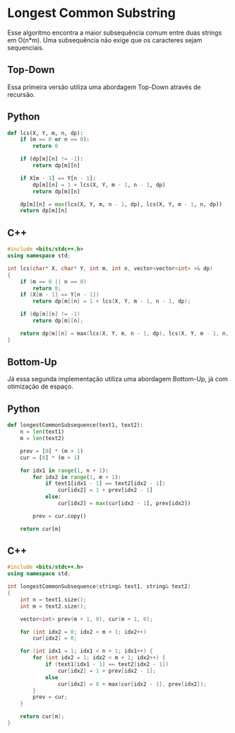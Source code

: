 # Longest Common Substring

Esse algoritmo encontra a maior subsequência comum entre duas strings em O(n*m). Uma subsequência não exige que os caracteres sejam sequenciais.

## Top-Down

Essa primeira versão utiliza uma abordagem Top-Down através de recursão.

## Python

```python
def lcs(X, Y, m, n, dp):
    if (m == 0 or n == 0):
        return 0

    if (dp[m][n] != -1):
        return dp[m][n]

    if X[m - 1] == Y[n - 1]:
        dp[m][n] = 1 + lcs(X, Y, m - 1, n - 1, dp)
        return dp[m][n]

    dp[m][n] = max(lcs(X, Y, m, n - 1, dp), lcs(X, Y, m - 1, n, dp))
    return dp[m][n]
```

## C++

```cpp
#include <bits/stdc++.h>
using namespace std;

int lcs(char* X, char* Y, int m, int n, vector<vector<int> >& dp)
{
    if (m == 0 || n == 0)
        return 0;
    if (X[m - 1] == Y[n - 1])
        return dp[m][n] = 1 + lcs(X, Y, m - 1, n - 1, dp);

    if (dp[m][n] != -1)
        return dp[m][n];

    return dp[m][n] = max(lcs(X, Y, m, n - 1, dp), lcs(X, Y, m - 1, n, dp));
}
```

## Bottom-Up

Já essa segunda implementação utiliza uma abordagem Bottom-Up, já com otimização de espaço.

## Python

```python
def longestCommonSubsequence(text1, text2):
    n = len(text1)
    m = len(text2)

    prev = [0] * (m + 1)
    cur = [0] * (m + 1)

    for idx1 in range(1, n + 1):
        for idx2 in range(1, m + 1):
            if text1[idx1 - 1] == text2[idx2 - 1]:
                cur[idx2] = 1 + prev[idx2 - 1]
            else:
                cur[idx2] = max(cur[idx2 - 1], prev[idx2])

        prev = cur.copy()

    return cur[m]
```

## C++

```cpp
#include <bits/stdc++.h>
using namespace std;

int longestCommonSubsequence(string& text1, string& text2)
{
    int n = text1.size();
    int m = text2.size();

    vector<int> prev(m + 1, 0), cur(m + 1, 0);

    for (int idx2 = 0; idx2 < m + 1; idx2++)
        cur[idx2] = 0;

    for (int idx1 = 1; idx1 < n + 1; idx1++) {
        for (int idx2 = 1; idx2 < m + 1; idx2++) {
            if (text1[idx1 - 1] == text2[idx2 - 1])
                cur[idx2] = 1 + prev[idx2 - 1];
            else
                cur[idx2] = 0 + max(cur[idx2 - 1], prev[idx2]);
        }
        prev = cur;
    }

    return cur[m];
}
```